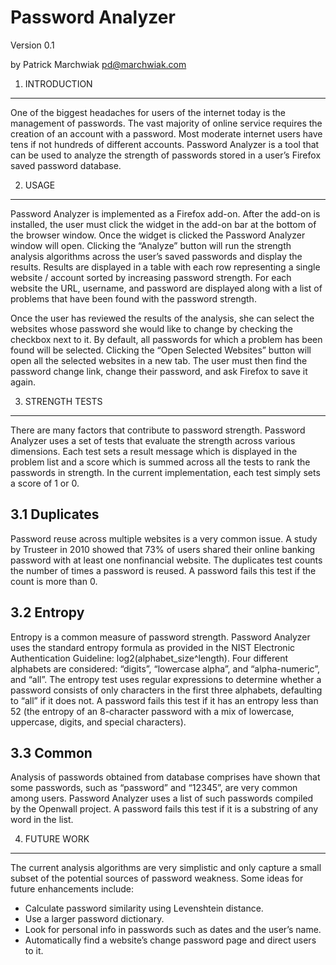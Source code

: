 Password Analyzer
================
 
Version 0.1

by Patrick Marchwiak <pd@marchwiak.com>

1. INTRODUCTION
---------------
One of the biggest headaches for users of the internet today is the management 
of passwords. The vast majority of online service requires the creation of an
account with a password. Most moderate internet users have tens if not hundreds
of different accounts. Password Analyzer is a tool that can be used to analyze
 the strength of passwords stored in a user’s Firefox saved
password database.

2. USAGE
--------
Password Analyzer is implemented as a Firefox add-on. After the add-on is 
installed, the user must click the widget in the add-on bar at the bottom of 
the browser window. Once the widget is clicked the Password Analyzer window will
open. Clicking the “Analyze” button will run the strength analysis algorithms
across the user’s saved passwords and display the results. Results are displayed
in a table with each row representing a single website / account sorted by
increasing password strength. For each website the URL, username, and password
are displayed along with a list of problems that have been found with
the password strength.

Once the user has reviewed the results of the analysis, she can select the
websites whose password she would like to change by checking the checkbox next
to it. By default, all passwords for which a problem has been found will be
selected. Clicking the “Open Selected Websites” button will open all the
selected websites in a new tab. The user must then find the password change
link, change their password, and ask Firefox to save it again.

3. STRENGTH TESTS
-----------------
There are many factors that contribute to password strength. Password Analyzer
uses a set of tests that evaluate the strength across various dimensions. Each
test sets a result message which is displayed in the problem list and a score
which is summed across all the tests to rank the passwords in strength. In the
current implementation, each test simply sets a score of 1 or 0.

3.1 Duplicates
--------------
Password reuse across multiple websites is a very common issue. A study by
Trusteer in 2010 showed that 73% of users shared their online banking password
with at least one nonfinancial website. The duplicates test counts the number of
times a password is reused. A password fails this test if the count is more than
0.

3.2 Entropy
-----------
Entropy is a common measure of password strength. Password Analyzer uses the
standard entropy formula as provided in the NIST Electronic Authentication
Guideline: log2(alphabet_size^length). Four different alphabets are considered:
“digits”, “lowercase alpha”, and “alpha-numeric”, and “all”. The entropy test
uses regular expressions to determine whether a password consists of only
characters in the first three alphabets, defaulting to “all” if it does not. A
password fails this test if it has an entropy less than 52 (the entropy of an
8-character password with a mix of lowercase, uppercase, digits, and special
characters).

3.3 Common
----------
Analysis of passwords obtained from database comprises have shown that some
passwords, such as “password” and “12345”, are very common among users. Password
Analyzer uses a list of such passwords compiled by the Openwall project. A
password fails this test if it is a substring of any word in the list.

4. FUTURE WORK
--------------
The current analysis algorithms are very simplistic and only capture a small
subset of the potential sources of password weakness. Some ideas for future 
enhancements include:
* Calculate password similarity using Levenshtein distance.
* Use a larger password dictionary.
* Look for personal info in passwords such as dates and the user’s name.
* Automatically find a website’s change password page and direct users to it.

